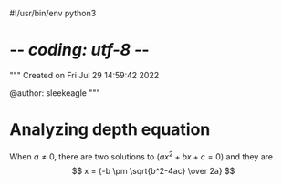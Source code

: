 #!/usr/bin/env python3
# -*- coding: utf-8 -*-
"""
Created on Fri Jul 29 14:59:42 2022

@author: sleekeagle
"""

# Analyzing depth equation 
When $a \ne 0$, there are two solutions to $(ax^2 + bx + c = 0)$ and they are 
$$ x = {-b \pm \sqrt{b^2-4ac} \over 2a} $$

